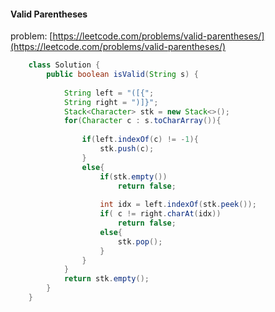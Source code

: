 #### Valid Parentheses  

problem: [https://leetcode.com/problems/valid-parentheses/](https://leetcode.com/problems/valid-parentheses/)

```java
    class Solution {
        public boolean isValid(String s) {
            
            String left = "([{";
            String right = ")]}";
            Stack<Character> stk = new Stack<>();
            for(Character c : s.toCharArray()){
                
                if(left.indexOf(c) != -1){
                    stk.push(c);
                }
                else{
                    if(stk.empty())
                        return false;
                    
                    int idx = left.indexOf(stk.peek());
                    if( c != right.charAt(idx))
                        return false;
                    else{
                        stk.pop();
                    }
                }
            }
            return stk.empty();
        }
    }

```